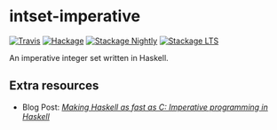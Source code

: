 # intset-imperative

[![Travis](https://travis-ci.org/hverr/haskell-intset-imperative.svg?branch=master)](https://travis-ci.org/hverr/haskell-intset-imperative)
[![Hackage](https://img.shields.io/hackage/v/intset-imperative.svg?maxAge=600)](https://hackage.haskell.org/package/intset-imperative)
[![Stackage Nightly](http://stackage.org/package/intset-imperative/badge/nightly)](http://stackage.org/nightly/package/intset-imperative)
[![Stackage LTS](http://stackage.org/package/intset-imperative/badge/lts)](http://stackage.org/lts/package/intset-imperative)


An imperative integer set written in Haskell.

## Extra resources
- Blog Post: [*Making Haskell as fast as C: Imperative programming in Haskell*](https://deliquus.com/posts/2018-07-30-imperative-programming-in-haskell.html)
